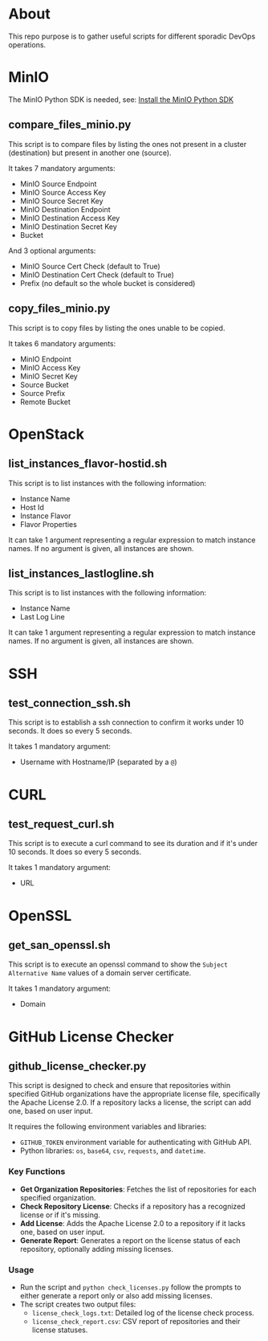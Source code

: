 # About

This repo purpose is to gather useful scripts for different sporadic DevOps operations.

# MinIO

The MinIO Python SDK is needed, see: [Install the MinIO Python SDK](https://github.com/minio/minio-py?tab=readme-ov-file#install-the-minio-python-sdk)

## compare_files_minio.py

This script is to compare files by listing the ones not present in a cluster (destination) but present in another one (source).

It takes 7 mandatory arguments:
- MinIO Source Endpoint
- MinIO Source Access Key
- MinIO Source Secret Key
- MinIO Destination Endpoint
- MinIO Destination Access Key
- MinIO Destination Secret Key
- Bucket

And 3 optional arguments:
- MinIO Source Cert Check (default to True)
- MinIO Destination Cert Check (default to True)
- Prefix (no default so the whole bucket is considered)

## copy_files_minio.py

This script is to copy files by listing the ones unable to be copied.

It takes 6 mandatory arguments:
- MinIO Endpoint
- MinIO Access Key
- MinIO Secret Key
- Source Bucket
- Source Prefix
- Remote Bucket

# OpenStack

## list_instances_flavor-hostid.sh

This script is to list instances with the following information:
- Instance Name
- Host Id
- Instance Flavor
- Flavor Properties

It can take 1 argument representing a regular expression to match instance names. If no argument is given, all instances are shown.

## list_instances_lastlogline.sh

This script is to list instances with the following information:
- Instance Name
- Last Log Line

It can take 1 argument representing a regular expression to match instance names. If no argument is given, all instances are shown.

# SSH

## test_connection_ssh.sh

This script is to establish a ssh connection to confirm it works under 10 seconds. It does so every 5 seconds.

It takes 1 mandatory argument:
- Username with Hostname/IP (separated by a `@`)

# CURL

## test_request_curl.sh

This script is to execute a curl command to see its duration and if it's under 10 seconds. It does so every 5 seconds.

It takes 1 mandatory argument:
- URL

# OpenSSL

## get_san_openssl.sh

This script is to execute an openssl command to show the `Subject Alternative Name` values of a domain server certificate.

It takes 1 mandatory argument:
- Domain

# GitHub License Checker

## github_license_checker.py

This script is designed to check and ensure that repositories within specified GitHub organizations have the appropriate license file, specifically the Apache License 2.0. If a repository lacks a license, the script can add one, based on user input.

It requires the following environment variables and libraries:
- `GITHUB_TOKEN` environment variable for authenticating with GitHub API.
- Python libraries: `os`, `base64`, `csv`, `requests`, and `datetime`.

### Key Functions
- **Get Organization Repositories**: Fetches the list of repositories for each specified organization.
- **Check Repository License**: Checks if a repository has a recognized license or if it's missing.
- **Add License**: Adds the Apache License 2.0 to a repository if it lacks one, based on user input.
- **Generate Report**: Generates a report on the license status of each repository, optionally adding missing licenses.

### Usage
- Run the script and `python check_licenses.py` follow the prompts to either generate a report only or also add missing licenses.
- The script creates two output files:
  - `license_check_logs.txt`: Detailed log of the license check process.
  - `license_check_report.csv`: CSV report of repositories and their license statuses.